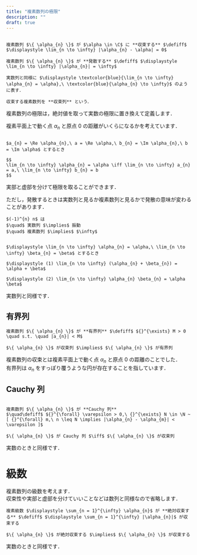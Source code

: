 ```yaml
---
title: "複素数列の極限"
description: ""
draft: true
---
```


~~~definition:複素数列の極限

複素数列 $\{ \alpha_{n} \}$ が $\alpha \in \C$ に **収束する** $\defiff$ $\displaystyle \lim_{n \to \infty} |\alpha_{n} - \alpha| = 0$

複素数列 $\{ \alpha_{n} \}$ が **発散する** $\defiff$ $\displaystyle \lim_{n \to \infty} |\alpha_{n}| = \infty$

実数列と同様に $\displaystyle \textcolor{blue}{\lim_{n \to \infty} \alpha_{n} = \alpha},\ \textcolor{blue}{\alpha_{n} \to \infty}$ のように表す．

収束する複素数列を **収束列** という．

~~~

複素数列の極限は，絶対値を取って実数の極限に置き換えて定義します．

複素平面上で動く点 $\alpha_{n}$ と原点 $0$ の距離がいくらになるかを考えています．

~~~theorem:複素数列の極限

$a_{n} = \Re \alpha_{n},\ a = \Re \alpha,\ b_{n} = \Im \alpha_{n},\ b = \Im \alpha$ とするとき

$$
\lim_{n \to \infty} \alpha_{n} = \alpha \iff \lim_{n \to \infty} a_{n} = a,\ \lim_{n \to \infty} b_{n} = b
$$

~~~

実部と虚部を分けて極限を取ることができます．  

ただし，発散するときは実数列と見るか複素数列と見るかで発散の意味が変わることがあります．

```spoiler:close:例
$(-1)^{n} n$ は  
$\quad$ 実数列 $\implies$ 振動  
$\quad$ 複素数列 $\implies$ $\infty$
```

~~~theorem:極限の演算

$\displaystyle \lim_{n \to \infty} \alpha_{n} = \alpha,\ \lim_{n \to \infty} \beta_{n} = \beta$ とするとき

$\displaystyle (1) \lim_{n \to \infty} (\alpha_{n} + \beta_{n}) = \alpha + \beta$

$\displaystyle (2) \lim_{n \to \infty} \alpha_{n} \beta_{n} = \alpha \beta$

~~~

実数列と同様です．

## 有界列

~~~definition:有界列
複素数列 $\{ \alpha_{n} \}$ が **有界列** $\defiff$ ${}^{\exists} M > 0 \quad s.t. \quad |a_{n}| < M$
~~~

~~~theorem:有界列
$\{ \alpha_{n} \}$ が収束列 $\implies$ $\{ \alpha_{n} \}$ が有界列
~~~

複素数列の収束とは複素平面上で動く点 $\alpha_{n}$ と原点 $0$ の距離のことでした．  
有界列は $\alpha_{n}$ をすっぽり覆うような円が存在することを指しています．

## Cauchy 列

~~~definition:Cauchy列

複素数列 $\{ \alpha_{n} \}$ が **Cauchy 列**  
$\quad\defiff$ ${}^{\forall} \varepsilon > 0,\ {}^{\exists} N \in \N ~ [ {}^{\forall} m,\ n \leq N \implies |\alpha_{n} - \alpha_{m}| < \varepsilon ]$

~~~

~~~theorem:Cauchy列
$\{ \alpha_{n} \}$ が Cauchy 列 $\iff$ $\{ \alpha_{n} \}$ が収束列
~~~

実数のときと同様です．

# 級数

複素数列の級数を考えます．  
収束性や実部と虚部を分けていいことなどは数列と同様なので省略します．

~~~definition:絶対収束
複素級数 $\displaystyle \sum_{n = 1}^{\infty} \alpha_{n}$ が **絶対収束する** $\defiff$ $\displaystyle \sum_{n = 1}^{\infty} |\alpha_{n}|$ が収束する
~~~

~~~theorem:絶対収束
$\{ \alpha_{n} \}$ が絶対収束する $\implies$ $\{ \alpha_{n} \}$ が収束する
~~~

実数のときと同様です．
